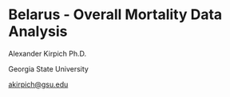 # Belarus - Overall Mortality Data Analysis

Alexander Kirpich Ph.D.

Georgia State University

akirpich@gsu.edu

